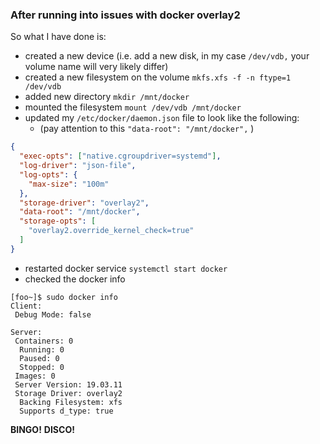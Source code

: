### After running into issues with docker overlay2

So what I have done is:
- created a new device (i.e. add a new disk, in my case `/dev/vdb,` your volume name will very likely differ)
-  created a new filesystem on the volume `mkfs.xfs -f -n ftype=1 /dev/vdb`
- added new  directory `mkdir /mnt/docker`
- mounted the filesystem `mount /dev/vdb /mnt/docker`
- updated my `/etc/docker/daemon.json` file to look like the following: 
    - (pay attention to this `"data-root": "/mnt/docker",` )
```json
{
  "exec-opts": ["native.cgroupdriver=systemd"],
  "log-driver": "json-file",
  "log-opts": {
    "max-size": "100m"
  },
  "storage-driver": "overlay2",
  "data-root": "/mnt/docker",
  "storage-opts": [
    "overlay2.override_kernel_check=true"
  ]
}
```
- restarted docker service `systemctl start docker`
- checked the docker info
```
[foo~]$ sudo docker info 
Client:
 Debug Mode: false

Server:
 Containers: 0
  Running: 0
  Paused: 0
  Stopped: 0
 Images: 0
 Server Version: 19.03.11
 Storage Driver: overlay2
  Backing Filesystem: xfs
  Supports d_type: true
```
**BINGO!**
**DISCO!**